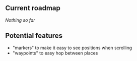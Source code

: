 ## Current roadmap
*Nothing so far*

## Potential features
- "markers" to make it easy to see positions when scrolling
- "waypoints" to easy hop between places